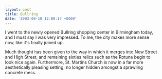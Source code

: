 ```yaml
---
layout: post
title: Bullring
date: '2003-09-10 12:00:17 +0000'
---
```

I went to the newly opened Bullring shopping center in Birmingham today, and I must say I was very impressed. To me, the city makes more sense now, like it's finally joined up.

Much thought has been given to the way in which it merges into New Street and High Street, and remaining sixties relics such as the Rotuna begin to look nice again. Furthermore, St. Martins Church is now in a far more aesthetically pleasing setting, no longer hidden amongst a sprawling concrete mess.